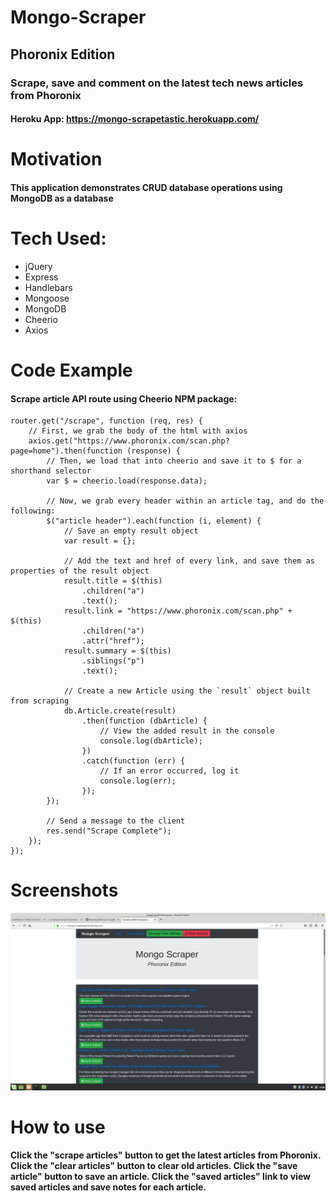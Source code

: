 # Mongo-Scraper
## Phoronix Edition

### Scrape, save and comment on the latest tech news articles from Phoronix
#### Heroku App: https://mongo-scrapetastic.herokuapp.com/

# Motivation

#### This application demonstrates CRUD database operations using MongoDB as a database

# Tech Used:

* jQuery
* Express
* Handlebars
* Mongoose
* MongoDB
* Cheerio
* Axios

# Code Example

#### Scrape article API route using Cheerio NPM package:

```
router.get("/scrape", function (req, res) {
    // First, we grab the body of the html with axios
    axios.get("https://www.phoronix.com/scan.php?page=home").then(function (response) {
        // Then, we load that into cheerio and save it to $ for a shorthand selector
        var $ = cheerio.load(response.data);

        // Now, we grab every header within an article tag, and do the following:
        $("article header").each(function (i, element) {
            // Save an empty result object
            var result = {};

            // Add the text and href of every link, and save them as properties of the result object
            result.title = $(this)
                .children("a")
                .text();
            result.link = "https://www.phoronix.com/scan.php" + $(this)
                .children("a")
                .attr("href");
            result.summary = $(this)
                .siblings("p")
                .text();

            // Create a new Article using the `result` object built from scraping
            db.Article.create(result)
                .then(function (dbArticle) {
                    // View the added result in the console
                    console.log(dbArticle);
                })
                .catch(function (err) {
                    // If an error occurred, log it
                    console.log(err);
                });
        });

        // Send a message to the client
        res.send("Scrape Complete");
    });
});
```

# Screenshots

![Home Page](/public/assets/images/mongoscraper1.png)

# How to use

#### Click the "scrape articles" button to get the latest articles from Phoronix. Click the "clear articles" button to clear old articles. Click the "save article" button to save an article. Click the "saved articles" link to view saved articles and save notes for each article.
